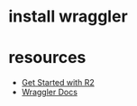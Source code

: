 # install wraggler

# resources
- [Get Started with R2](https://developers.cloudflare.com/r2/get-started/)
- [Wraggler Docs](https://wraggler.readthedocs.io/en/latest/)
